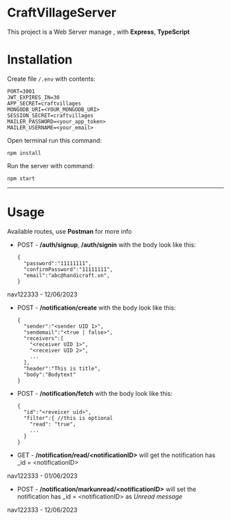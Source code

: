 # CraftVillageServer
This project is a Web Server manage , with **Express**, **TypeScript**

# Installation
Create file ```/.env``` with contents:
```
PORT=3001
JWT_EXPIRES_IN=30
APP_SECRET=craftvillages
MONGODB_URI=<YOUR_MONGODB_URI>
SESSION_SECRET=craftvillages
MAILER_PASSWORD=<your_app_token>
MAILER_USERNAME=<your_email>
```

Open terminal run this command:
```
npm install
```

Run the server with command:
```
npm start
```
****

# Usage
Available routes, use **Postman** for more info
* POST - **/auth/signup**, **/auth/signin**  with the body look like this:
  ```
  {
    "password":"11111111",
    "confirmPassword":"11111111",
    "email":"abc@handicraft.vn",
  }
  ```
nav122333 - 12/06/2023
* POST - **/notification/create**  with the body look like this:
  ```
  {
    "sender":"<sender UID 1>",
    "sendemail":"<true | false>",
    "receivers":[
      "<receiver UID 1>", 
      "<receiver UID 2>",
      ...
    ],
    "header":"This is title",
    "body":"Bodytext"
  }
  ```
* POST - **/notification/fetch**  with the body look like this:
  ```
  {
    "id":"<reveicer uid>",
    "filter":{ //this is optional
      "read": "true",
      ...
    }
  }
  ```
* GET - **/notification/read/\<notificationID>** will get the notification has _id = \<notificationID>
  
nav122333 - 01/06/2023

* POST - **/notification/markunread/\<notificationID>** will set the notification has _id = \<notificationID> as _Unread message_

nav122333 - 12/06/2023